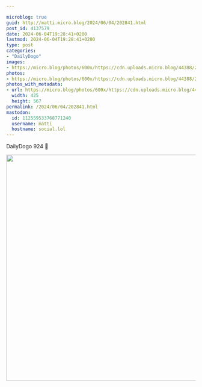 ```yaml
---

microblog: true
guid: http://matti.micro.blog/2024/06/04/202841.html
post_id: 4137579
date: 2024-06-04T19:28:41+0200
lastmod: 2024-06-04T19:28:41+0200
type: post
categories:
- "DailyDogo"
images:
- https://micro.blog/photos/600x/https://cdn.uploads.micro.blog/44388/2024/e73604e363f148a7b87902c2c9255538.jpg
photos:
- https://micro.blog/photos/600x/https://cdn.uploads.micro.blog/44388/2024/e73604e363f148a7b87902c2c9255538.jpg
photos_with_metadata:
- url: https://micro.blog/photos/600x/https://cdn.uploads.micro.blog/44388/2024/e73604e363f148a7b87902c2c9255538.jpg
  width: 425
  height: 567
permalink: /2024/06/04/202841.html
mastodon:
  id: 112559533768771240
  username: matti
  hostname: social.lol
---
```

DailyDogo 924 🐶

<img src="/media/uploads/2024/e73604e363f148a7b87902c2c9255538.jpg" width="600" alt="" />

